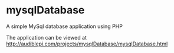 # mysqlDatabase
A simple MySql database application using PHP

The application can be viewed at http://audiblepi.com/projects/mysqlDatabase/mysqlDatabase.html

